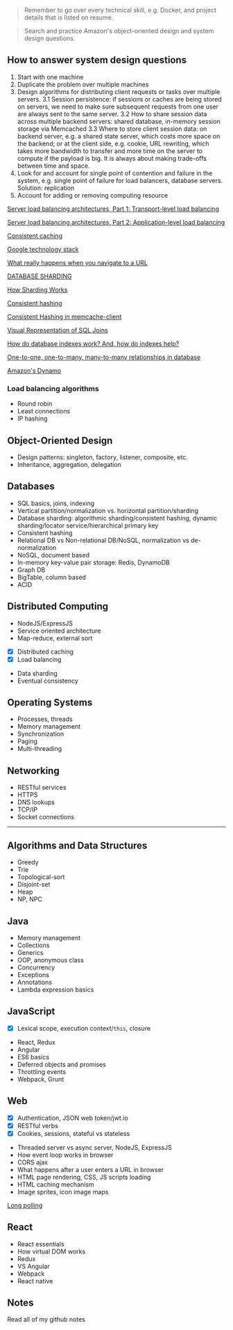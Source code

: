 >Remember to go over every technical skill, e.g. Docker, and project details that is listed on resume.

>Search and practice Amazon's object-oriented design and system design questions.

## How to answer system design questions

1. Start with one machine
2. Duplicate the problem over multiple machines
3. Design algorithms for distributing client requests or tasks over multiple servers.
  3.1 Session persistence: if sessions or caches are being stored on servers, we need to make sure subsequent requests from one user are always sent to the same server.
  3.2 How to share session data across multiple backend servers: shared database, in-memory session storage via Memcached
  3.3 Where to store client session data: on backend server, e.g. a shared state server, which costs more space on the backend; or at the client side, e.g. cookie, URL rewriting,  which takes more bandwidth to transfer and more time on the server to compute if the payload is big. It is always about making trade-offs between time and space.
4. Look for and account for single point of contention and failure in the system, e.g. single point of failure for load balancers, database servers. Solution: replication
5. Account for adding or removing computing resource

[Server load balancing architectures, Part 1: Transport-level load balancing](http://www.javaworld.com/article/2077921/architecture-scalability/server-load-balancing-architectures--part-1--transport-level-load-balancing.html)

[Server load balancing architectures, Part 2: Application-level load balancing](http://www.javaworld.com/article/2077922/architecture-scalability/server-load-balancing-architectures-part-2-application-level-load-balanci.html)

[Consistent caching](http://theory.stanford.edu/~tim/s16/l/l1.pdf)

[Google technology stack](http://michaelnielsen.org/blog/lecture-course-the-google-technology-stack/)

[What really happens when you navigate to a URL](http://igoro.com/archive/what-really-happens-when-you-navigate-to-a-url/)

[DATABASE SHARDING](http://www.agildata.com/database-sharding/)

[How Sharding Works](https://medium.com/@jeeyoungk/how-sharding-works-b4dec46b3f6#.8wc7t1o9z)

[Consistent hashing](http://www.paperplanes.de/2011/12/9/the-magic-of-consistent-hashing.html)

[Consistent Hashing in memcache-client](http://www.mikeperham.com/2009/01/14/consistent-hashing-in-memcache-client/)

[Visual Representation of SQL Joins](https://www.codeproject.com/kb/database/visual_sql_joins.aspx)

[How do database indexes work? And, how do indexes help?](
http://www.programmerinterview.com/index.php/database-sql/what-is-an-index/)

[One-to-one, one-to-many, many-to-many relationships in database](https://code.tutsplus.com/articles/sql-for-beginners-part-3-database-relationships--net-8561)

[Amazon's Dynamo](http://www.allthingsdistributed.com/2007/10/amazons_dynamo.html)

### Load balancing algorithms

- Round robin
- Least connections
- IP hashing


## Object-Oriented Design

- Design patterns: singleton, factory, listener, composite, etc.
- Inheritance, aggregation, delegation

## Databases

- SQL basics, joins, indexing
- Vertical partition/normalization vs. horizontal partition/sharding
- Database sharding: algorithmic sharding/consistent hashing, dynamic sharding/locator service/hierarchical primary key
- Consistent hashing
- Relational DB vs Non-relational DB/NoSQL, normalization vs de-normalization
- NoSQL, document based
- In-memory key-value pair storage: Redis, DynamoDB
- Graph DB
- BigTable, column based
- ACID

## Distributed Computing

- NodeJS/ExpressJS
- Service oriented architecture
- Map-reduce, external sort
- [x] Distributed caching
- [x] Load balancing
- Data sharding
- Eventual consistency

## Operating Systems

- Processes, threads
- Memory management
- Synchronization
- Paging
- Multi-threading

## Networking

- RESTful services
- HTTPS
- DNS lookups
- TCP/IP
- Socket connections

---

## Algorithms and Data Structures

- Greedy
- Trie
- Topological-sort
- Disjoint-set
- Heap
- NP, NPC

## Java

- Memory management
- Collections
- Generics
- OOP, anonymous class
- Concurrency
- Exceptions
- Annotations
- Lambda expression basics

## JavaScript

- [x] Lexical scope, execution context/`this`, closure
- React, Redux
- Angular
- ES6 basics
- Deferred objects and promises
- Throttling events
- Webpack, Grunt

## Web

- [x] Authentication, JSON web token/jwt.io
- [x] RESTful verbs
- [x] Cookies, sessions, stateful vs stateless
- Threaded server vs async server, NodeJS, ExpressJS
- How event loop works in browser
- CORS ajax
- What happens after a user enters a URL in browser
- HTML page rendering, CSS, JS scripts loading
- HTML caching mechanism
- Image sprites, icon image maps

[Long polling](https://en.wikipedia.org/wiki/Push_technology#Long_polling)

## React

- React essentials
- How virtual DOM works
- Redux
- VS Angular
- Webpack
- React native

## Notes

Read all of my github notes
